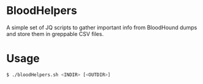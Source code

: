# BloodHelpers

A simple set of JQ scripts to gather important info from BloodHound dumps and store them in greppable CSV files.

# Usage

```bash
$ ./bloodHelpers.sh <INDIR> [<OUTDIR>]
```
